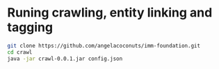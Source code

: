 Runing crawling, entity linking and tagging
=========

```sh
git clone https://github.com/angelacoconuts/imm-foundation.git
cd crawl
java -jar crawl-0.0.1.jar config.json
```